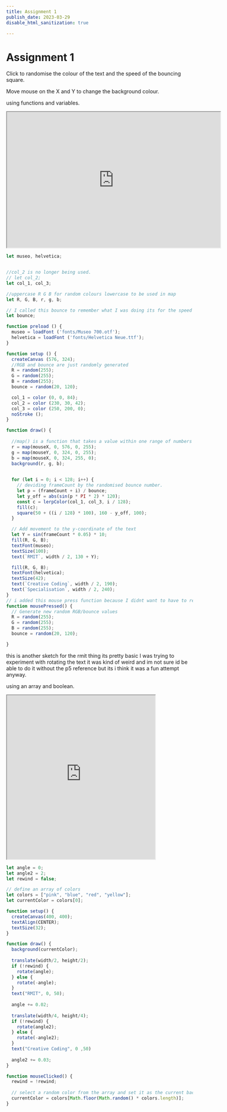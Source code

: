 ```yaml
---
title: Assignment 1
publish_date: 2023-03-29
disable_html_sanitization: true

---
```

# Assignment 1



Click to randomise the colour of the text and the speed of the bouncing square.

Move mouse on the X and Y to change the background colour.

using functions and variables.

<iframe width="576" height="366" src="https://editor.p5js.org/MeowingDavis/full/QM6ICBQuE"></iframe>


```javascript
let museo, helvetica;


//col_2 is no longer being used.
// let col_2;
let col_1, col_3;

//uppercase R G B for random colours lowercase to be used in map 
let R, G, B, r, g, b;

// I called this bounce to remember what I was doing its for the speed of the jumping square 
let bounce;

function preload () {
  museo = loadFont ('fonts/Museo 700.otf');
  helvetica = loadFont ('fonts/Helvetica Neue.ttf');
}

function setup () {
  createCanvas (576, 324);
  //RGB and bounce are just randomly generated
  R = random(255);
  G = random(255);
  B = random(255);
  bounce = random(20, 120);

  col_1 = color (0, 0, 84);
  col_2 = color (230, 30, 42);
  col_3 = color (250, 200, 0);
  noStroke ();
}

function draw() {
  
  //map() is a function that takes a value within one range of numbers and maps it to a corresponding value in a different range of numbers.
  r = map(mouseX, 0, 576, 0, 255);
  g = map(mouseY, 0, 324, 0, 255);
  b = map(mouseX, 0, 324, 255, 0);
  background(r, g, b);
   

  for (let i = 0; i < 128; i++) {
    // deviding frameCount by the randomised bounce number.
    let p = (frameCount + i) / bounce;
    let y_off = abs(sin(p * PI * 2) * 120);
    const c = lerpColor(col_1, col_3, i / 128);
    fill(c);
    square(50 + ((i / 128) * 100), 160 - y_off, 100);
  }

  // Add movement to the y-coordinate of the text
  let Y = sin(frameCount * 0.05) * 10;
  fill(R, G, B);
  textFont(museo);
  textSize(100);
  text(`RMIT`, width / 2, 130 + Y);

  fill(R, G, B);
  textFont(helvetica);
  textSize(42);
  text(`Creative Coding`, width / 2, 190);
  text(`Specialisation`, width / 2, 240);
}
// i added this mouse press function because I didnt want to have to refresh the page every time i wanted to randomise the colour of the text and speed of the bounce.
function mousePressed() {
  // Generate new random RGB/bounce values
  R = random(255);
  G = random(255);
  B = random(255);
  bounce = random(20, 120);

}
```



this is another sketch for the rmit thing its pretty basic I was trying to experiment with rotating the text it was kind of weird and im not sure id be able to do it without the p5 reference but its i think it was a fun attempt anyway.

using an array and boolean.


<iframe  width="400" height="442" src="https://editor.p5js.org/MeowingDavis/full/bgYx1tUAn"></iframe>

```javascript
let angle = 0;
let angle2 = 2;
let rewind = false;

// define an array of colors
let colors = ["pink", "blue", "red", "yellow"];
let currentColor = colors[0];

function setup() {
  createCanvas(400, 400);
  textAlign(CENTER);
  textSize(32);
}

function draw() {
  background(currentColor);
  
  translate(width/2, height/2);
  if (!rewind) {
    rotate(angle);
  } else {
    rotate(-angle);
  }
  text("RMIT", 0, 50);
  
  angle += 0.02;
  
  translate(width/4, height/4);
  if (!rewind) {
    rotate(angle2);
  } else {
    rotate(-angle2);
  }
  text("Creative Coding", 0 ,50)
  
  angle2 += 0.03;
}

function mouseClicked() {
  rewind = !rewind;
  
  // select a random color from the array and set it as the current background color
  currentColor = colors[Math.floor(Math.random() * colors.length)];
}
```